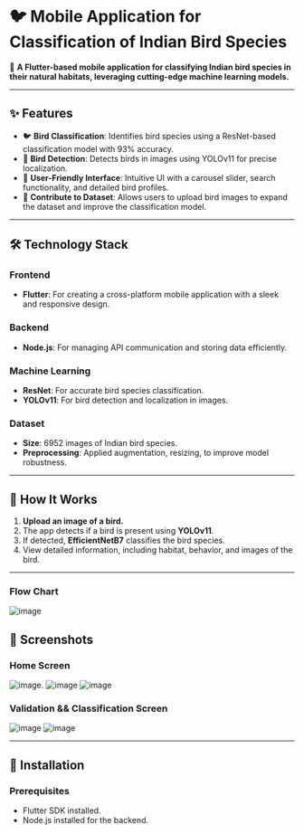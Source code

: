 # 🐦 Mobile Application for Classification of Indian Bird Species  
🌿 **A Flutter-based mobile application for classifying Indian bird species in their natural habitats, leveraging cutting-edge machine learning models.**

---

## ✨ Features  
- 🐦 **Bird Classification**: Identifies bird species using a ResNet-based classification model with 93% accuracy.  
- 🎯 **Bird Detection**: Detects birds in images using YOLOv11 for precise localization.  
- 📱 **User-Friendly Interface**: Intuitive UI with a carousel slider, search functionality, and detailed bird profiles.  
- 📂 **Contribute to Dataset**: Allows users to upload bird images to expand the dataset and improve the classification model.  

---

## 🛠️ Technology Stack  

### **Frontend**  
- **Flutter**: For creating a cross-platform mobile application with a sleek and responsive design.  

### **Backend**  
- **Node.js**: For managing API communication and storing data efficiently.  

### **Machine Learning**  
- **ResNet**: For accurate bird species classification.  
- **YOLOv11**: For bird detection and localization in images.  

### **Dataset**  
- **Size**: 6952 images of Indian bird species.  
- **Preprocessing**: Applied augmentation, resizing, to improve model robustness.  

---

## 🧭 How It Works  
1. **Upload an image of a bird.**  
2. The app detects if a bird is present using **YOLOv11**.  
3. If detected, **EfficientNetB7** classifies the bird species.  
4. View detailed information, including habitat, behavior, and images of the bird.  

---

### Flow Chart
![image](https://github.com/user-attachments/assets/ec661e0c-a7b6-4439-b78c-cf4b51f3fd91)


## 📸 Screenshots  

### **Home Screen**  

![image](https://github.com/user-attachments/assets/aa1237ac-bcd0-47e3-86ad-ff0022bbfd4f).  ![image](https://github.com/user-attachments/assets/3d414826-4e24-40e1-ad92-dbf85cdc0357)
    ![image](https://github.com/user-attachments/assets/36aed81d-cd40-467b-b26a-1ec957f1d974)  




### **Validation && Classification Screen**

![image](https://github.com/user-attachments/assets/2c9a4d62-6857-496c-a707-c2cee2941653)
![image](https://github.com/user-attachments/assets/eac41a0d-4667-417d-81a2-07966c753c60)

---

## 🚀 Installation  

### **Prerequisites**  
- Flutter SDK installed.  
- Node.js installed for the backend.  
